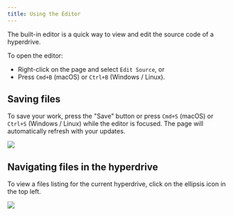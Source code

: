 ```yaml
---
title: Using the Editor
---
```


The built-in editor is a quick way to view and edit the source code of a hyperdrive.

To open the editor:

* Right-click on the page and select `Edit Source`, or
* Press `Cmd+B` (macOS) or `Ctrl+B` (Windows / Linux).

## Saving files

To save your work, press the "Save" button or press `Cmd+S` (macOS) or `Ctrl+S` (Windows / Linux) while the editor is focused. The page will automatically refresh with your updates.

<img className="centered" src="/img/editor-save.png" />

## Navigating files in the hyperdrive

To view a files listing for the current hyperdrive, click on the ellipsis icon in the top left.

<img className="centered" src="/img/editor-list-files.png" />
